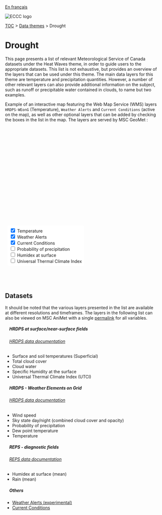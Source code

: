 [En français](drought_fr.md)

![ECCC logo](../img_eccc-logo.png)

[TOC](../readme_en.md) > [Data themes](readme_en.md) > Drought

# Drought&emsp;<i class="wi wi-hot" style="font-size: 45px; color: #4e64a6;"></i>

This page presents a list of relevant Meteorological Service of Canada datasets under the Heat Waves theme, in order to guide users to the appropriate datasets. This list is not exhaustive, but provides an overview of the layers that can be used under this theme. The main data layers for this theme are temperature and precipitation quantities. However, a number of other relevant layers can also provide additional information on the subject, such as runoff or precipitable water contained in clouds, to name but two examples.

Example of an interactive map featuring the Web Map Service (WMS) layers `HRDPS-WEonG` (Temperature), `Weather Alerts` and `Current Conditions` (active on the map), as well as other optional layers that can be added by checking the boxes in the list in the map. The layers are served by MSC GeoMet :

<div id="map" style="height: 500px; position: relative">
  <div id="legend-popup">
    <div id="legend-popup-content">
      <img id="legend-img" src="" />
    </div>
  </div>

  <div id="switch-content" style="position: absolute; z-index: 1; bottom: 40px; left: 8px;">
    <div id="switch-case">
        <label>
          <input type="checkbox" id="layer1" checked>
          <span onmouseover="updateLegend('https://geo.weather.gc.ca/geomet?version=1.3.0&service=WMS&request=GetLegendGraphic&sld_version=1.1.0&layer=HRDPS-WEonG_2.5km_AirTemp&format=image/png')">Temperature</span>
        </label></br>
        <label>
          <input type="checkbox" id="layer2" checked>
          <span onmouseover="updateLegend('https://geo.weather.gc.ca/geomet?version=1.3.0&service=WMS&request=GetLegendGraphic&sld_version=1.1.0&layer=ALERTS&format=image/png')">Weather Alerts</span>
        </label></br>
        <label>
          <input type="checkbox" id="layer4" checked>
          <span onmouseover="updateLegend('https://geo.weather.gc.ca/geomet?lang=fr&version=1.3.0&service=WMS&request=GetLegendGraphic&sld_version=1.1.0&layer=CURRENT_CONDITIONS&format=image/png&STYLE=default')">Current Conditions</span>
        </label></br>
        <label>
          <input type="checkbox" id="layer3">
          <span onmouseover="updateLegend('https://geo.wxod-dev.cmc.ec.gc.ca/geomet?version=1.3.0&service=WMS&request=GetLegendGraphic&sld_version=1.1.0&layer=HRDPS-WEonG_2.5km_Precip-Prob&format=image/png&STYLE=Precip-Prob')">Probability of precipitation</span>
        </label></br>
        <label>
          <input type="checkbox" id="layer6">
          <span onmouseover="updateLegend('https://geo.wxod-dev.cmc.ec.gc.ca/geomet?version=1.3.0&service=WMS&request=GetLegendGraphic&sld_version=1.1.0&layer=REPS.DIAG.3_HMXX.ERMEAN&format=image/png&STYLE=REPS_TT')">Humidex at surface</span>
        </label></br>
        <label>
          <input type="checkbox" id="layer5">
          <span onmouseover="updateLegend('https://geo.wxod-dev.cmc.ec.gc.ca/geomet?version=1.3.0&service=WMS&request=GetLegendGraphic&sld_version=1.1.0&layer=HRDPS.CONTINENTAL_UTCI&format=image/png&STYLE=UTCI-EN')">Universal Thermal Climate Index</span>
        </label></br>
    </div>
  </div>
</div>
</br>

## Datasets

It should be noted that the various layers presented in the list are available at different resolutions and timeframes.
The layers in the following list can also be viewed on MSC AniMet with a single [permalink](https://eccc-msc.github.io/msc-animet/?layers=HRDPS-WEonG_2.5km_AirTemp;0.75;1;1;0,HRDPS-WEonG_2.5km_DewPointTemp;0.75;0;1;0,HRDPS-WEonG_2.5km_Precip-Prob;0.75;0;1;0,HRDPS-WEonG_2.5km_SkyState;0.75;0;1;0,HRDPS.CONTINENTAL_HU;0.75;0;1;0,HRDPS.CONTINENTAL_IH;0.75;0;1;0,HRDPS.CONTINENTAL_NT;0.75;0;1;0,REPS.DIAG.3_HMXX.ERMEAN;0.75;0;1;0,HRDPS.CONTINENTAL_I0;0.75;0;1;0,CURRENT_CONDITIONS;0.75;0;1;0,ALERTS;0.75;0;1;0,HRDPS.CONTINENTAL_UTCI;0.75;0;1;0,HRDPS-WEonG_2.5km_WindSpeed;0.75;0;1;0,REPS.DIAG.6_RNMM.ERMEAN;0.75;0;1;0&extent=-22417283,465184,1337032,12221714) for all variables.

##### &emsp;<span class="badge badge-info">HRDPS at surface/near-surface fields</span>
###### &emsp;[HRDPS data documentation](../msc-data/nwp_hrdps/readme_hrdps_en.md)
* Surface and soil temperatures (Superficial)
* Total cloud cover
* Cloud water
* Specific Humidity at the surface
* Universal Thermal Climate Index (UTCI)</br>

##### &emsp;<span class="badge badge-info">HRDPS - Weather Elements on Grid</span>
###### &emsp;[HRDPS data documentation](../msc-data/nwp_hrdps/readme_hrdps_en.md)
* Wind speed
* Sky state day/night (combined cloud cover and opacity)
* Probability of precipitation
* Dew point temperature
* Temperature</br>

##### &emsp;<span class="badge badge-info">REPS - diagnostic fields</span>
###### &emsp;[REPS data documentation](../msc-data/nwp_reps/readme_reps_en.md)
* Humidex at surface (mean)
* Rain (mean)</br>

##### &emsp;<span class="badge badge-info">Others</span>

* [Weather Alerts (experimental)](../msc-data/alerts/readme_alerts_en.md)
* [Current Conditions](../msc-data/citypage-weather/readme_citypageweather_en.md)


<style>
  #legend-img {
    margin: 0px;
  }
  #legend-popup {
    position: absolute;
    top: 40px;
    right: 8px;
    z-index: 2;
  }
  .legend-switch{
    top: 8px;
    right: .5em;
  }
  .ol-touch .legend-switch {
    top: 80px;
  }
 #switch-content {
  background-color: white;
  border-radius: 6px;
  padding: 7px;
}
label {
  font-size: 14px;
  margin-bottom: 0px;
}
input[type="checkbox"] {
    width: 14px;
    height: 14px;
  }
</style>

<link rel="stylesheet" href="https://cdn.jsdelivr.net/npm/ol@v7.3.0/ol.css" type="text/css"/>
<link rel="stylesheet" href="../../css/weather-icons-master/css/weather-icons.min.css">
<script src="https://cdn.polyfill.io/v2/polyfill.min.js?features=requestAnimationFrame,Element.prototype.classList,URL"></script>
<script src="https://cdn.jsdelivr.net/npm/ol@v7.3.0/dist/ol.js"></script>
<script src="https://cdnjs.cloudflare.com/ajax/libs/FileSaver.js/1.3.3/FileSaver.min.js"></script>
<script>
    function isIE() {
      return window.navigator.userAgent.match(/(MSIE|Trident)/);
    }
    var head = document.getElementsByTagName('head')[0];
    var js = document.createElement("script");
    js.type = "text/javascript";
    if (isIE())
    {
        js.src = "../../js/drought_theme_ie.js";
        document.getElementById("controller").setAttribute("hidden", true);
    }
    else
    {
        js.src = "../../js/drought_theme.js";
    }
    head.appendChild(js);
</script>